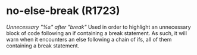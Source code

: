 # no-else-break (R1723)
*Unnecessary \"%s\" after \"break\"* Used in order to highlight an
unnecessary block of code following an if containing a break statement.
As such, it will warn when it encounters an else following a chain of
ifs, all of them containing a break statement.
